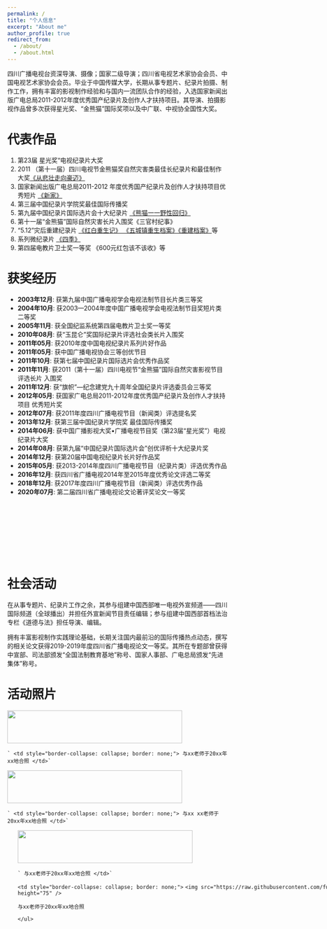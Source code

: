```yaml
---
permalink: /
title: "个人信息"
excerpt: "About me"
author_profile: true
redirect_from: 
  - /about/
  - /about.html
---
```

四川广播电视台资深导演、摄像；国家二级导演；四川省电视艺术家协会会员、中国电视艺术家协会会员。毕业于中国传媒大学，长期从事专题片、纪录片拍摄、制作工作，拥有丰富的影视制作经验和与国内一流团队合作的经验，入选国家新闻出版广电总局2011-2012年度优秀国产纪录片及创作人才扶持项目。其导演、拍摄影视作品曾多次获得星光奖、“金熊猫”国际奖项以及中广联、中视协全国性大奖。

# 代表作品

1. 第23届 星光奖“电视纪录片大奖
2. 2011 （第十一届）四川电视节金熊猫奖自然灾害类最佳长纪录片和最佳制作大奖[《从悲壮走向豪迈》](http://jishi.cntv.cn/2015/05/04/VIDA1430726911074782.shtml "央视纪实")
3. 国家新闻出版广电总局2011-2012 年度优秀国产纪录片及创作人才扶持项目优秀短片 [《新家》](https://www.ctg.com.cn/sxjt/xwzx55/spzq/xxzs/1416847/index.html "微电影《新家》")
4. 第三届中国纪录片学院奖最佳国际传播奖
5. 第九届中国纪录片国际选片会十大纪录片 [《熊猫一一野性回归》](http://www.docuchina.cn/2013/11/27/VIDA1385540310443738.shtml "中国纪录片网")
6. 第十一届“金熊猫”国际自然灾害长片入围奖《三官村纪事》
7. “5.12”灾后重建纪录片 [《红白重生记》 《五城镇重生档案》《重建档案》](https://www.iqiyi.com/adv/w_19s39f14a1.html)等
8. 系列微纪录片 [《四季》](https://www.iqiyi.com/v_19rr4eiywo.html)
9. 第四届电教片卫士奖一等奖 《600元红包该不该收》等

获奖经历
========

<ul style="width: auto; height: 600px; overflow: auto">

<li> <b>2003年12月</b>: 获第九届中国广播电视学会电视法制节目长片类三等奖 </li>
<li> <b>2004年10月</b>: 获2003—2004年度中国广播电视学会电视法制节目奖短片类二等奖 </li>
<li> <b>2005年11月</b>: 获全国纪监系统第四届电教片卫士奖一等奖 </li>
<li> <b>2010年08月</b>: 获“玉昆仑”奖国际纪录片评选社会类长片入围奖 </li>
<li> <b>2011年05月</b>: 获2010年度中国电视纪录片系列片好作品 </li>
<li> <b>2011年05月</b>: 获中国广播电视协会三等创优节目 </li>
<li> <b>2011年10月</b>: 获第七届中国纪录片国际选片会优秀作品奖 </li>
<li> <b>2011年11月</b>: 获2011（第十一届）四川电视节“金熊猫”国际自然灾害影视节目评选长片 入围奖 </li>
<li> <b>2011年12月</b>: 获“旗帜”—纪念建党九十周年全国纪录片评选委员会三等奖 </li>
<li> <b>2012年05月</b>: 获国家广电总局2011-2012年度优秀国产纪录片及创作人才扶持项目 优秀短片奖 </li>
<li> <b>2012年07月</b>: 获2011年度四川广播电视节目（新闻类）评选提名奖 </li>
<li> <b>2013年12月</b>: 获第三届中国纪录片学院奖 最佳国际传播奖 </li>
<li> <b>2014年06月</b>: 获中国广播影视大奖•广播电视节目奖（第23届“星光奖”）电视纪录片大奖 </li>
<li> <b>2014年08月</b>: 获第九届“中国纪录片国际选片会”创优评析十大纪录片奖 </li>
<li> <b>2014年12月</b>: 获第20届中国电视纪录片长片好作品奖 </li>
<li> <b>2015年05月</b>: 获2013-2014年度四川广播电视节目（纪录片类）评选优秀作品 </li>
<li> <b>2016年12月</b>: 获四川省广播电视2014年至2015年度优秀论文评选二等奖 </li>
<li> <b>2018年12月</b>: 获2017年度四川广播电视节目（新闻类）评选优秀作品 </li>
<li> <b>2020年07月</b>: 第二届四川省广播电视论文论著评奖论文一等奖 </li>

</ul>

社会活动
========

在从事专题片、纪录片工作之余，其参与组建中国西部唯一电视外宣频道——四川国际频道（全球播出）并担任外宣新闻节目责任编辑；参与组建中国西部首档法治专栏《道德与法》担任导演、编辑。

拥有丰富影视制作实践理论基础，长期关注国内最前沿的国际传播热点动态，撰写的相关论文获得2019-2019年度四川省广播电视论文一等奖。其所在专题部曾获得中宣部、司法部颁发“全国法制教育基地”称号、国家人事部、广电总局颁发“先进集体”称号。

# 活动照片

<tr style="border-collapse: separate; border-spacing:30em;">
  <td style="border-collapse: collapse; border: none;">
    <img src="https://raw.githubusercontent.com/fujunSC/fujunsc.github.io/master/images/fujun_hezhao.jpg" width="400" height="75" />
  </td>

    ` <td style="border-collapse: collapse; border: none;"> 与xx老师于20xx年xx地合照 </td>`

</tr>


<tr style="border-collapse: separate; border-spacing:30em;">
  <td style="border-collapse: collapse; border: none;">
    <img src="https://raw.githubusercontent.com/fujunSC/fujunsc.github.io/master/images/fujun_hezhao.jpg" width="400" height="75" />
  </td>

    ` <td style="border-collapse: collapse; border: none;"> 与xx xx老师于20xx年xx地合照 </td>`

</tr>



<ul style="width: 1200px; height: auto; overflow: auto"><td style="border-collapse: collapse; border: none;">
    <img src="https://raw.githubusercontent.com/fujunSC/fujunsc.github.io/master/images/fujun_hezhao.jpg" width="400" height="75" />
  </td>

    ` 与xx老师于20xx年xx地合照 </td>`

`<td style="border-collapse: collapse; border: none;">`
    `<img src="https://raw.githubusercontent.com/fujunSC/fujunsc.github.io/master/images/fujun_hezhao.jpg" width="400" height="75" />`

</td>

`与xx老师于20xx年xx地合照 `

`</ul>`

